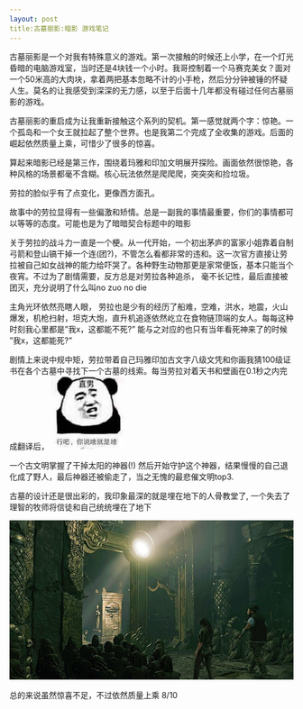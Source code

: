```yaml
---
layout: post
title:古墓丽影:暗影 游戏笔记
---
```


古墓丽影是一个对我有特殊意义的游戏。第一次接触的时候还上小学，在一个灯光昏暗的电脑游戏室，当时还是4块钱一个小时。我哥控制着一个马赛克美女？面对一个50米高的大肉块，拿着两把基本忽略不计的小手枪，然后分分钟被锤的怀疑人生。莫名的让我感受到深深的无力感，以至于后面十几年都没有碰过任何古墓丽影的游戏。

古墓丽影的重启成为让我重新接触这个系列的契机。第一感觉就两个字：惊艳。一个孤岛和一个女王就拉起了整个世界。也是我第二个完成了全收集的游戏。后面的崛起依然质量上乘，可惜少了很多的惊喜。

算起来暗影已经是第三作，围绕着玛雅和印加文明展开探险。画面依然很惊艳，各种风格的场景都毫不含糊。核心玩法依然是爬爬爬，突突突和捡垃圾。

劳拉的脸似乎有了点变化，更像西方面孔。

故事中的劳拉显得有一些偏激和矫情。总是一副我的事情最重要，你们的事情都可以等等的态度。可能也是为了暗暗契合标题中的暗影

关于劳拉的战斗力一直是一个梗。从一代开始，一个初出茅庐的富家小姐靠着自制弓箭和登山镐干掉一个连(团?)，不管怎么看都非常的违和。这一次官方直接让劳拉被自己如女战神的能力给吓哭了。各种野生动物那更是家常便饭，基本只能当个夜宵。不过为了剧情需要，反方总是对劳拉各种追杀， 毫不长记性，最后直接被团灭，充分说明了什么叫no zuo no die

主角光环依然亮瞎人眼， 劳拉也是少有的经历了船难，空难，洪水，地震，火山爆发，机枪扫射，坦克大炮，直升机追逐依然屹立在食物链顶端的女人。每每这种时刻我心里都是”我x，这都能不死?” 能与之对应的也只有当年看死神来了的时候 ”我x，这都能死?”

剧情上来说中规中矩，劳拉带着自己玛雅印加古文字八级文凭和你画我猜100级证书在各个古墓中寻找下一个古墓的线索。每当劳拉对着天书和壁画在0.1秒之内完成翻译后，
![emoji1](/images/image2.png)

一个古文明掌握了干掉太阳的神器(!) 然后开始守护这个神器，结果慢慢的自己退化成了野人，最后神器还被偷走了，当之无愧的最悲催文明top3.

古墓的设计还是很出彩的，我印象最深的就是埋在地下的人骨教堂了, 一个失去了理智的牧师将信徒和自己统统埋在了地下


![screenshot1](/images/image1.png)


总的来说虽然惊喜不足，不过依然质量上乘  8/10
